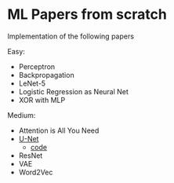 # ML Papers from scratch


Implementation of the following papers

Easy:
- Perceptron
- Backpropagation
- LeNet-5
- Logistic Regression as Neural Net
- XOR with MLP

Medium:
- Attention is All You Need
- [U-Net](https://paperswithcode.com/method/u-net)
    * [code](https://github.com/milesial/Pytorch-UNet/tree/67bf11b4db4c5f2891bd7e8e7f58bcde8ee2d2db?tab=readme-ov-file)
- ResNet
- VAE
- Word2Vec
